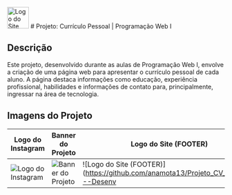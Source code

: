 <img src="https://github.com/anamota13/Projeto_CV_Pessoal---Desenvolvimento-Web-I/assets/110187484/603c458d-ed79-4d89-8711-0c852a1fa8de" alt="Logo do Site" width="50" height="50"> # Projeto: Currículo Pessoal | Programação Web I


## Descrição
Este projeto, desenvolvido durante as aulas de Programação Web I, envolve a criação de uma página web para apresentar o currículo pessoal de cada aluno. A página destaca informações como educação, experiência profissional, habilidades e informações de contato para, principalmente, ingressar na área de tecnologia.

## Imagens do Projeto 

|     Logo do Instagram     |     Banner do Projeto     |     Logo do Site (FOOTER)     |
|---------------------------|---------------------------|-------------------------------|
| ![Logo do Instagram](https://github.com/anamota13/Projeto_CV_Pessoal---Desenvolvimento-Web-I/assets/110187484/255e2ac1-6c6e-4540-b78e-1486fd132180) | ![Banner do Projeto](https://github.com/anamota13/Projeto_CV_Pessoal---Desenvolvimento-Web-I/assets/110187484/dd988837-7a45-4fa5-a051-6d0cc592b8d4) | ![Logo do Site (FOOTER)](https://github.com/anamota13/Projeto_CV_Pessoal---Desenv

